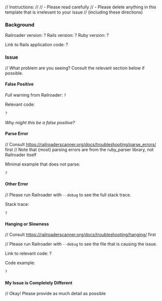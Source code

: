 // Instructions:
// 
// - Please read carefully
// - Please delete anything in this template that is irrelevant to your issue
//   (including these directions)

### Background

Railroader version: ?
Rails version: ?
Ruby version: ?

Link to Rails application code: ?

### Issue

// What problem are you seeing? Consult the relevant section below if possible.

#### False Positive

*Full* warning from Railroader: `?`

Relevant code:

```ruby
?
```

_Why might this be a false positive?_

#### Parse Error

// Consult https://railroaderscanner.org/docs/troubleshooting/parse_errors/ first
// Note that (most) parsing errors are from the ruby_parser library, not Railroader itself

Minimal example that does not parse:

```ruby
?
```

#### Other Error

// Please run Railroader with `--debug` to see the full stack trace.

Stack trace:

```
?
```

#### Hanging or Slowness

// Consult https://railroaderscanner.org/docs/troubleshooting/hanging/ first

// Please run Railroader with `--debug` to see the file that is causing the issue.

Link to relevant code: ?

Code example:

```ruby
?
``` 

#### My Issue is Completely Different

// Okay! Please provide as much detail as possible

